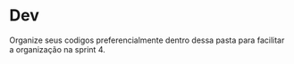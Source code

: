 # Dev
Organize seus codigos preferencialmente dentro dessa pasta para facilitar a organização na sprint 4.
